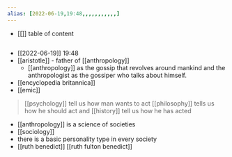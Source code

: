 ```yaml
---
alias: [2022-06-19,19:48,,,,,,,,,,,]
---
```

- [[]]
table of content
```toc
```

- [[2022-06-19]] 19:48
- [[aristotle]] - father of [[anthropology]]
	- [[anthropology]] as the gossip that revolves around mankind and the anthropologist as the gossiper who talks about himself.
- [[encyclopedia britannica]]
- [[emic]]

>[[psychology]] tell us how man wants to act [[philosophy]] tells us how he should act and [[history]] tell us how he has acted

- [[anthropology]] is a science of societies
- [[sociology]]
- there is a basic personality type in every society
- [[ruth benedict]] [[ruth fulton benedict]]